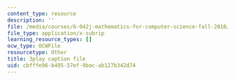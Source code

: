 ```yaml
---
content_type: resource
description: ''
file: /media/courses/6-042j-mathematics-for-computer-science-fall-2010/cbfffe96b49557ef9bacab127b342d74_q4mwO2qS2z4.vtt
file_type: application/x-subrip
learning_resource_types: []
ocw_type: OCWFile
resourcetype: Other
title: 3play caption file
uid: cbfffe96-b495-57ef-9bac-ab127b342d74
---
```

